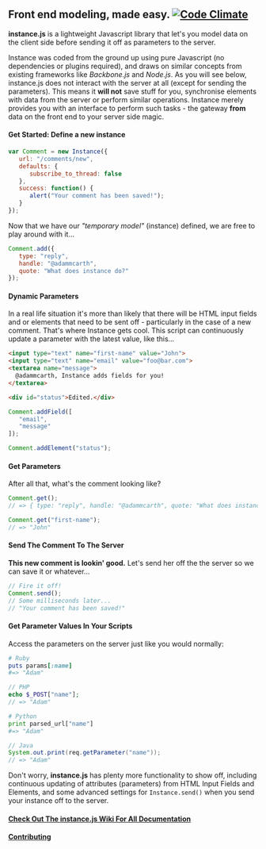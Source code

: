 ## Front end modeling, made easy. [![Code Climate](https://codeclimate.com/github/adammcarth/instance.js.png)](https://codeclimate.com/github/adammcarth/instance.js)

**instance.js** is a lightweight Javascript library that let's you model data on the client side before sending it off as parameters to the server.

Instance was coded from the ground up using pure Javascript (no dependencies or plugins required), and draws on similar concepts from existing frameworks like *Backbone.js* and *Node.js*. As you will see below, instance.js does not interact with the server at all (except for sending the parameters). This means it **will not** save stuff for you, synchronise elements with data from the server or perform similar operations. Instance merely provides you with an interface to perform such tasks - the gateway **from** data on the front end to your server side magic.

#### Get Started: Define a new instance

```javascript
var Comment = new Instance({
   url: "/comments/new",
   defaults: {
      subscribe_to_thread: false
   },
   success: function() {
      alert("Your comment has been saved!");
   }
});
```
Now that we have our *"temporary model"* (instance) defined, we are free to play around with it...

```javascript
Comment.add({
   type: "reply",
   handle: "@adammcarth",
   quote: "What does instance do?"
});
```

#### Dynamic Parameters

In a real life situation it's more than likely that there will be HTML input fields and or elements that need to be sent off - particularly in the case of a new comment. That's where Instance gets cool. This script can continuously update a parameter with the latest value, like this...

```html
<input type="text" name="first-name" value="John">
<input type="text" name="email" value="foo@bar.com">
<textarea name="message">
  @adammcarth, Instance adds fields for you!
</textarea>

<div id="status">Edited.</div>
```

```javascript
Comment.addField([
   "email",
   "message"
]);

Comment.addElement("status");
```

#### Get Parameters

After all that, what's the comment looking like?

```javascript
Comment.get();
// => { type: "reply", handle: "@adammcarth", quote: "What does instance do?", first-name: "John", email: "foo@bar.com", message: "@adammcarth, Instance adds fields for you!", status: "Edited." }

Comment.get("first-name");
// => "John"
```

#### Send The Comment To The Server

**This new comment is lookin' good.** Let's send her off the the server so we can save it or whatever...

```javascript
// Fire it off!
Comment.send();
// Some milliseconds later...
// "Your comment has been saved!"
```

#### Get Parameter Values In Your Scripts

Access the parameters on the server just like you would normally:

```ruby
# Ruby
puts params[:name]
#=> "Adam"
```

```php
// PHP
echo $_POST["name"];
// => "Adam"
```

```python
# Python
print parsed_url["name"]
#=> "Adam"
```

```java
// Java
System.out.print(req.getParameter("name"));
// => "Adam"
```

Don't worry, **instance.js** has plenty more functionality to show off, including continuous updating of attributes (parameters) from HTML Input Fields and Elements, and some advanced settings for `Instance.send()` when you send your instance off to the server.

#### [Check Out The instance.js Wiki For All Documentation](https://github.com/adammcarth/instance.js/wiki "See Full Documentation")
#### [Contributing](https://github.com/adammcarth/instance.js/wiki/Contributing)
